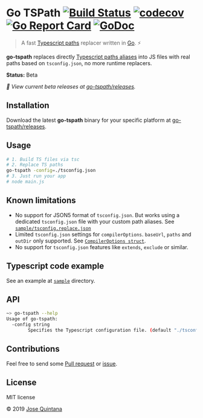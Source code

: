 # Go TSPath [![Build Status](https://travis-ci.org/joseluisq/go-tspath.svg?branch=master)](https://travis-ci.org/joseluisq/go-tspath) [![codecov](https://codecov.io/gh/joseluisq/go-tspath/branch/master/graph/badge.svg)](https://codecov.io/gh/joseluisq/go-tspath) [![Go Report Card](https://goreportcard.com/badge/github.com/joseluisq/go-tspath)](https://goreportcard.com/report/github.com/joseluisq/go-tspath) [![GoDoc](https://godoc.org/github.com/joseluisq/go-tspath?status.svg)](https://godoc.org/github.com/joseluisq/go-tspath)

> A fast [Typescript paths](https://www.typescriptlang.org/docs/handbook/module-resolution.html) replacer written in [Go](https://golang.org/). ⚡

**go-tspath** replaces directly [Typescript paths aliases](https://www.typescriptlang.org/docs/handbook/module-resolution.html) into JS files with real paths based on `tsconfig.json`, no more runtime replacers.

__Status:__ Beta

_🚀 View current beta releases at [go-tspath/releases](https://github.com/joseluisq/go-tspath/releases)._

## Installation

Download the latest **go-tspath** binary for your specific platform at [go-tspath/releases](https://github.com/joseluisq/go-tspath/releases).

## Usage

```sh
# 1. Build TS files via tsc
# 2. Replace TS paths
go-tspath -config=./tsconfig.json
# 3. Just run your app
# node main.js
```

## Known limitations

- No support for JSON5 format of `tsconfig.json`. But works using a dedicated `tsconfig.json` file with your custom path aliases. See [`sample/tsconfig.replace.json`](https://github.com/joseluisq/go-tspath/blob/master/sample/tsconfig.replace.json)
- Limited `tsconfig.json` settings for `compilerOptions`. `baseUrl`, `paths` and `outDir` only supported. See [`CompilerOptions struct`](https://github.com/joseluisq/go-tspath/blob/master/pkg/tsconfig/tsconfig.go#L20).
- No support for `tsconfig.json` features like `extends`, `exclude` or similar.

## Typescript code example

See an example at [`sample`](https://github.com/joseluisq/go-tspath/tree/master/sample) directory.

## API

```sh
~> go-tspath --help
Usage of go-tspath:
  -config string
    	Specifies the Typescript configuration file. (default "./tsconfig.json")
```

## Contributions

Feel free to send some [Pull request](https://github.com/joseluisq/go-tspath/pulls) or [issue](https://github.com/joseluisq/go-tspath/issues).

## License
MIT license

© 2019 [Jose Quintana](https://git.io/joseluisq)
